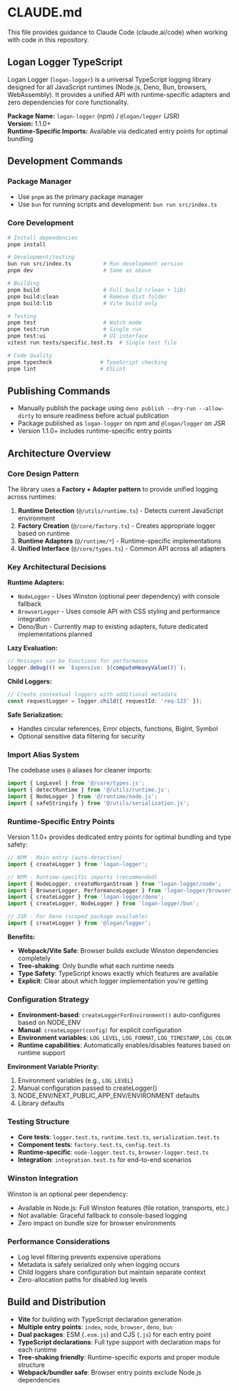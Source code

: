 # CLAUDE.md

This file provides guidance to Claude Code (claude.ai/code) when working with code in this repository.

## Logan Logger TypeScript

Logan Logger (`logan-logger`) is a universal TypeScript logging library designed for all JavaScript runtimes (Node.js, Deno, Bun, browsers, WebAssembly). It provides a unified API with runtime-specific adapters and zero dependencies for core functionality.

**Package Name:** `logan-logger` (npm) / `@logan/logger` (JSR)  
**Version:** 1.1.0+  
**Runtime-Specific Imports:** Available via dedicated entry points for optimal bundling

## Development Commands

### Package Manager
- Use `pnpm` as the primary package manager
- Use `bun` for running scripts and development: `bun run src/index.ts`

### Core Development
```bash
# Install dependencies
pnpm install

# Development/testing
bun run src/index.ts          # Run development version
pnpm dev                      # Same as above

# Building
pnpm build                    # Full build (clean + lib)
pnpm build:clean              # Remove dist folder
pnpm build:lib                # Vite build only

# Testing
pnpm test                     # Watch mode
pnpm test:run                 # Single run
pnpm test:ui                  # UI interface
vitest run tests/specific.test.ts  # Single test file

# Code Quality
pnpm typecheck               # TypeScript checking
pnpm lint                    # ESLint
```

## Publishing Commands

- Manually publish the package using `deno publish --dry-run --allow-dirty` to ensure readiness before actual publication
- Package published as `logan-logger` on npm and `@logan/logger` on JSR
- Version 1.1.0+ includes runtime-specific entry points

## Architecture Overview

### Core Design Pattern
The library uses a **Factory + Adapter pattern** to provide unified logging across runtimes:

1. **Runtime Detection** (`@/utils/runtime.ts`) - Detects current JavaScript environment
2. **Factory Creation** (`@/core/factory.ts`) - Creates appropriate logger based on runtime
3. **Runtime Adapters** (`@/runtime/*`) - Runtime-specific implementations
4. **Unified Interface** (`@/core/types.ts`) - Common API across all adapters

### Key Architectural Decisions

**Runtime Adapters:**
- `NodeLogger` - Uses Winston (optional peer dependency) with console fallback
- `BrowserLogger` - Uses console API with CSS styling and performance integration
- Deno/Bun - Currently map to existing adapters, future dedicated implementations planned

**Lazy Evaluation:**
```typescript
// Messages can be functions for performance
logger.debug(() => `Expensive: ${computeHeavyValue()}`);
```

**Child Loggers:**
```typescript
// Create contextual loggers with additional metadata
const requestLogger = logger.child({ requestId: 'req-123' });
```

**Safe Serialization:**
- Handles circular references, Error objects, functions, BigInt, Symbol
- Optional sensitive data filtering for security

### Import Alias System
The codebase uses `@` aliases for cleaner imports:
```typescript
import { LogLevel } from '@/core/types.js';
import { detectRuntime } from '@/utils/runtime.js';
import { NodeLogger } from '@/runtime/node.js';
import { safeStringify } from '@/utils/serialization.js';
```

### Runtime-Specific Entry Points
Version 1.1.0+ provides dedicated entry points for optimal bundling and type safety:

```typescript
// NPM - Main entry (auto-detection)
import { createLogger } from 'logan-logger';

// NPM - Runtime-specific imports (recommended)
import { NodeLogger, createMorganStream } from 'logan-logger/node';     // Node.js + Winston
import { BrowserLogger, PerformanceLogger } from 'logan-logger/browser'; // Browser-optimized
import { createLogger } from 'logan-logger/deno';                        // Deno-optimized  
import { createLogger, NodeLogger } from 'logan-logger/bun';             // Bun-optimized

// JSR - For Deno (scoped package available)
import { createLogger } from '@logan/logger';
```

**Benefits:**
- **Webpack/Vite Safe**: Browser builds exclude Winston dependencies completely
- **Tree-shaking**: Only bundle what each runtime needs
- **Type Safety**: TypeScript knows exactly which features are available
- **Explicit**: Clear about which logger implementation you're getting

### Configuration Strategy
- **Environment-based**: `createLoggerForEnvironment()` auto-configures based on NODE_ENV
- **Manual**: `createLogger(config)` for explicit configuration
- **Environment variables**: `LOG_LEVEL`, `LOG_FORMAT`, `LOG_TIMESTAMP`, `LOG_COLOR`
- **Runtime capabilities**: Automatically enables/disables features based on runtime support

**Environment Variable Priority:**
1. Environment variables (e.g., `LOG_LEVEL`)
2. Manual configuration passed to createLogger()
3. NODE_ENV/NEXT_PUBLIC_APP_ENV/ENVIRONMENT defaults
4. Library defaults

### Testing Structure
- **Core tests**: `logger.test.ts`, `runtime.test.ts`, `serialization.test.ts`
- **Component tests**: `factory.test.ts`, `config.test.ts`
- **Runtime-specific**: `node-logger.test.ts`, `browser-logger.test.ts`
- **Integration**: `integration.test.ts` for end-to-end scenarios

### Winston Integration
Winston is an optional peer dependency:
- Available in Node.js: Full Winston features (file rotation, transports, etc.)
- Not available: Graceful fallback to console-based logging
- Zero impact on bundle size for browser environments

### Performance Considerations
- Log level filtering prevents expensive operations
- Metadata is safely serialized only when logging occurs
- Child loggers share configuration but maintain separate context
- Zero-allocation paths for disabled log levels

## Build and Distribution
- **Vite** for building with TypeScript declaration generation
- **Multiple entry points**: `index`, `node`, `browser`, `deno`, `bun`
- **Dual packages**: ESM (`.esm.js`) and CJS (`.js`) for each entry point
- **TypeScript declarations**: Full type support with declaration maps for each runtime
- **Tree-shaking friendly**: Runtime-specific exports and proper module structure
- **Webpack/bundler safe**: Browser entry points exclude Node.js dependencies